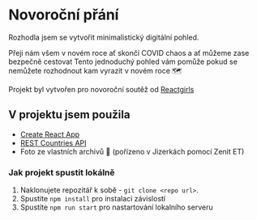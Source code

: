 # Novoroční přání 

Rozhodla jsem se vytvořit minimalistický digitální pohled.

Přeji nám všem v novém roce ať skončí COVID chaos a ať můžeme zase bezpečně cestovat 
Tento jednoduchý pohled vám pomůže pokud se nemůžete rozhodnout kam vyrazit v novém roce :world_map:

Projekt byl vytvořen pro novoroční soutěž od [Reactgirls](https://reactgirls.com/)

## V projektu jsem použila

- [Create React App](https://github.com/facebook/create-react-app)
- [REST Countries API](https://restcountries.com/)
- Foto ze vlastních archivů :eyes: (pořízeno v Jizerkách pomocí Zenit ET)

### Jak projekt spustit lokálně
1. Naklonujete repozitář k sobě - ```git clone <repo url>```.
2. Spustíte ```npm install``` pro instalaci závislostí
3. Spustíte ```npm run start``` pro nastartování lokalního serveru

